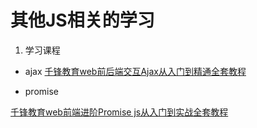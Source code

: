 # 其他JS相关的学习

1. 学习课程

- ajax
[千锋教育web前后端交互Ajax从入门到精通全套教程](https://www.bilibili.com/video/BV1xK411U7hR)

- promise

[千锋教育web前端进阶Promise js从入门到实战全套教程](https://www.bilibili.com/video/BV1jG411g7NC)


